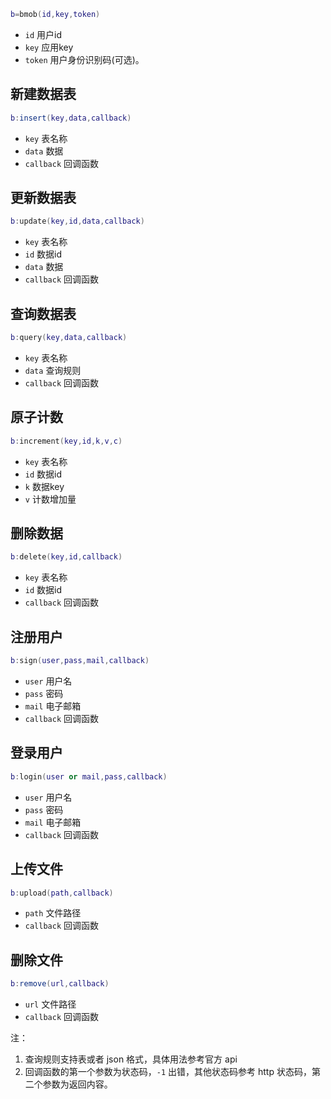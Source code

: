 ``` lua
b=bmob(id,key,token)
```
* `id` 用户id
* `key` 应用key
* `token` 用户身份识别码(可选)。

## 新建数据表
``` lua
b:insert(key,data,callback)
```
* `key` 表名称
* `data` 数据
* `callback` 回调函数

## 更新数据表
``` lua
b:update(key,id,data,callback)
```
* `key` 表名称
* `id` 数据id
* `data` 数据
* `callback` 回调函数

## 查询数据表
``` lua
b:query(key,data,callback)
```
* `key` 表名称
* `data` 查询规则
* `callback` 回调函数

## 原子计数
``` lua
b:increment(key,id,k,v,c)
```
* `key` 表名称
* `id` 数据id
* `k` 数据key
* `v` 计数增加量

## 删除数据
``` lua
b:delete(key,id,callback)
```
* `key` 表名称
* `id` 数据id
* `callback` 回调函数

## 注册用户
``` lua
b:sign(user,pass,mail,callback)
```
* `user` 用户名
* `pass` 密码
* `mail` 电子邮箱
* `callback` 回调函数

## 登录用户
``` lua
b:login(user or mail,pass,callback)
```
* `user` 用户名
* `pass` 密码
* `mail` 电子邮箱
* `callback` 回调函数

## 上传文件
``` lua
b:upload(path,callback)
```
* `path` 文件路径
* `callback` 回调函数

## 删除文件
``` lua
b:remove(url,callback)
```
* `url` 文件路径
* `callback` 回调函数


注：
1. 查询规则支持表或者 json 格式，具体用法参考官方 api
2. 回调函数的第一个参数为状态码，`-1` 出错，其他状态码参考 http 状态码，第二个参数为返回内容。
